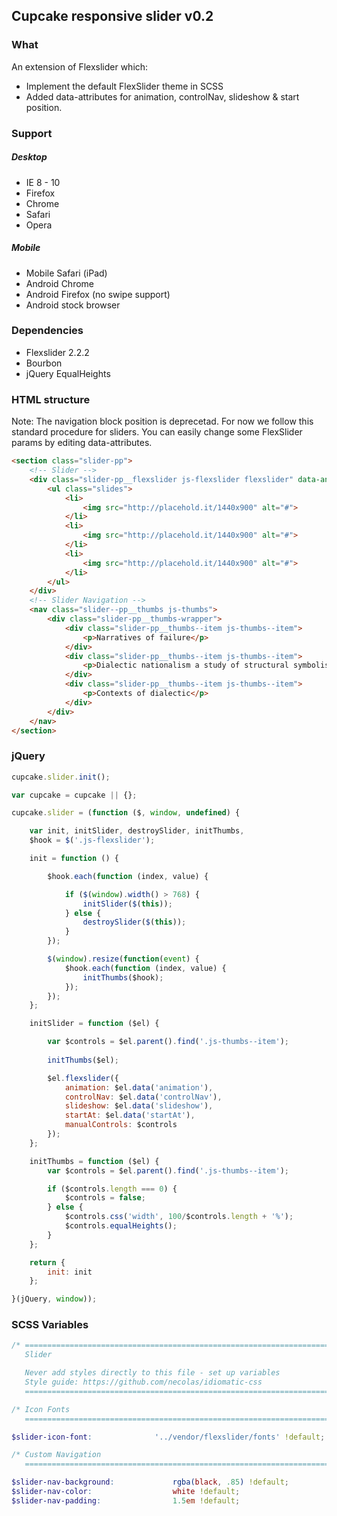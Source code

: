 ## Cupcake responsive slider v0.2

### What
An extension of Flexslider which:
* Implement the default FlexSlider theme in SCSS
* Added data-attributes for animation, controlNav, slideshow & start position.

### Support
##### Desktop
* IE 8 - 10
* Firefox
* Chrome
* Safari
* Opera

##### Mobile
* Mobile Safari (iPad)
* Android Chrome
* Android Firefox (no swipe support)
* Android stock browser

### Dependencies
* Flexslider 2.2.2
* Bourbon
* jQuery EqualHeights


### HTML structure
Note: The navigation block position is deprecetad. 
For now we follow this standard procedure for sliders. You can easily change some FlexSlider params by editing data-attributes.

```html
<section class="slider-pp">
    <!-- Slider -->
    <div class="slider-pp__flexslider js-flexslider flexslider" data-animation="slide" data-controlNav="true" data-slideshow="slideshow" data-startAt="0">
        <ul class="slides">
            <li>
                <img src="http://placehold.it/1440x900" alt="#">
            </li>
            <li>
                <img src="http://placehold.it/1440x900" alt="#">
            </li>
            <li>
                <img src="http://placehold.it/1440x900" alt="#">
            </li>
        </ul>
    </div>
    <!-- Slider Navigation -->
    <nav class="slider--pp__thumbs js-thumbs">
        <div class="slider-pp__thumbs-wrapper">
            <div class="slider-pp__thumbs--item js-thumbs--item">
                <p>Narratives of failure</p>
            </div>
            <div class="slider-pp__thumbs--item js-thumbs--item">
                <p>Dialectic nationalism a study of structural symbolism</p>
            </div>
            <div class="slider-pp__thumbs--item js-thumbs--item">
                <p>Contexts of dialectic</p>
            </div>
        </div>
    </nav>
</section>
```

### jQuery

```javascript
cupcake.slider.init();
```

```javascript
var cupcake = cupcake || {};

cupcake.slider = (function ($, window, undefined) {

    var init, initSlider, destroySlider, initThumbs,
    $hook = $('.js-flexslider');

    init = function () {

        $hook.each(function (index, value) {

            if ($(window).width() > 768) {
                initSlider($(this));
            } else {
                destroySlider($(this));
            }
        });

        $(window).resize(function(event) {
            $hook.each(function (index, value) {
                initThumbs($hook);
            });
        });
    };

    initSlider = function ($el) {

        var $controls = $el.parent().find('.js-thumbs--item');
        
        initThumbs($el);

        $el.flexslider({
            animation: $el.data('animation'),
            controlNav: $el.data('controlNav'),
            slideshow: $el.data('slideshow'),
            startAt: $el.data('startAt'),
            manualControls: $controls
        });
    };

    initThumbs = function ($el) {
        var $controls = $el.parent().find('.js-thumbs--item');

        if ($controls.length === 0) {
            $controls = false;
        } else {
            $controls.css('width', 100/$controls.length + '%');
            $controls.equalHeights();
        }
    };

    return {
        init: init
    };

}(jQuery, window));
```

### SCSS Variables
```scss
/* ==========================================================================
   Slider

   Never add styles directly to this file - set up variables
   Style guide: https://github.com/necolas/idiomatic-css
   ========================================================================== */

/* Icon Fonts
   ========================================================================== */

$slider-icon-font:              '../vendor/flexslider/fonts' !default;

/* Custom Navigation
   ========================================================================== */

$slider-nav-background:             rgba(black, .85) !default;
$slider-nav-color:                  white !default;
$slider-nav-padding:                1.5em !default;
```